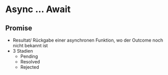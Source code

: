 # Async ... Await

## Promise
* Resultat/ Rückgabe einer asynchronen Funktion, wo der Outcome noch nicht bekannt ist
* 3 Stadien
    * Pending
    * Resolved
    * Rejected